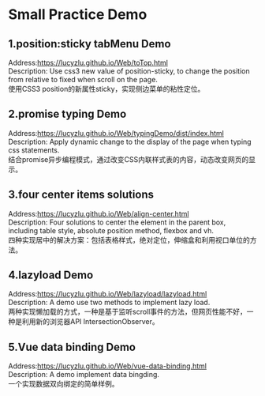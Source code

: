 Small Practice Demo
===
1.position:sticky tabMenu Demo
-
Address:https://lucyzlu.github.io/Web/toTop.html<br>
Description: 
Use css3 new value of position-sticky, to change the position from relative to fixed when scroll on the page. <br>
使用CSS3 position的新属性sticky，实现侧边菜单的粘性定位。

2.promise typing Demo
-
Address:https://lucyzlu.github.io/Web/typingDemo/dist/index.html<br>
Description: Apply dynamic change to the display of the page when typing css statements.<br>
结合promise异步编程模式，通过改变CSS内联样式表的内容，动态改变网页的显示。

3.four center items solutions
-
Address:https://lucyzlu.github.io/Web/align-center.html<br>
Description: Four solutions to center the element in the parent box, including table style, absolute position method, flexbox and vh.<br>
四种实现居中的解决方案：包括表格样式，绝对定位，伸缩盒和利用视口单位的方法。

4.lazyload Demo
-
Address:https://lucyzlu.github.io/Web/lazyload/lazyload.html<br>
Description: A demo use two methods to implement lazy load.<br>
两种实现懒加载的方式，一种是基于监听scroll事件的方法，但网页性能不好，一种是利用新的浏览器API IntersectionObserver。

5.Vue data binding Demo
-
Address:https://lucyzlu.github.io/Web/vue-data-binding.html<br>
Description: A demo implement data bingding.<br>
一个实现数据双向绑定的简单样例。


